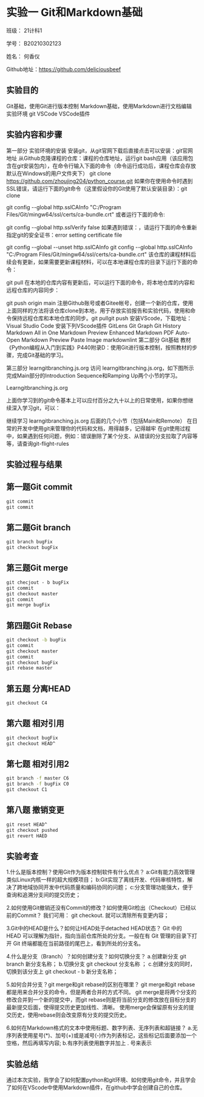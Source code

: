 # 实验一 Git和Markdown基础

班级： 21计科1

学号： B20210302123

姓名： 何香仪

Github地址：https://github.com/deliciousbeef

## 实验目的

Git基础，使用Git进行版本控制
Markdown基础，使用Markdown进行文档编辑
实验环境
git
VSCode
VSCode插件

## 实验内容和步骤

第一部分 实验环境的安装
安装git，从git官网下载后直接点击可以安装：git官网地址
从Github克隆课程的仓库：课程的仓库地址，运行git bash应用（该应用包含在git安装包内），在命令行输入下面的命令（命令运行成功后，课程仓库会存放默认在Windows的用户文件夹下）
git clone https://github.com/zhoujing204/python_course.git
如果你在使用命令时遇到SSL错误，请运行下面的git命令（这里假设你的Git使用了默认安装目录）：git clone

git config --global http.sslCAInfo "C:/Program Files/Git/mingw64/ssl/certs/ca-bundle.crt"
或者运行下面的命令:

git config --global http.sslVerify false
如果遇到错误：，请运行下面的命令重新指定git的安全证书：error setting certificate file

git config --global --unset http.sslCAInfo
git config --global http.sslCAInfo "C:/Program Files/Git/mingw64/ssl/certs/ca-bundle.crt"
该仓库的课程材料后续会有更新，如果需要更新课程材料，可以在本地课程仓库的目录下运行下面的命令：

git pull
在本地的仓库内容有更新后，可以运行下面的命令，将本地仓库的内容和远程仓库的内容同步：

git push origin main
注册Github账号或者Gitee帐号，创建一个新的仓库，使用上面同样的方法将该仓库clone到本地，用于存放实验报告和实验代码，使用和命令保持远程仓库和本地仓库的同步。git pullgit push
安装VScode，下载地址：Visual Studio Code
安装下列VScode插件
GitLens
Git Graph
Git History
Markdown All in One
Markdown Preview Enhanced
Markdown PDF
Auto-Open Markdown Preview
Paste Image
markdownlint
第二部分 Git基础
教材《Python编程从入门到实践》P440附录D：使用Git进行版本控制，按照教材的步骤，完成Git基础的学习。

第三部分 learngitbranching.js.org
访问 learngitbranching.js.org，如下图所示完成Main部分的Introduction Sequence和Ramping Up两个小节的学习。

Learngitbranching.js.org

上面你学习到的git命令基本上可以应付百分之九十以上的日常使用，如果你想继续深入学习git，可以：

继续学习 learngitbranching.js.org 后面的几个小节（包括Main和Remote）
在日常的开发中使用git来管理你的代码和文档，用得越多，记得越牢
在git使用过程中，如果遇到任何问题，例如：错误删除了某个分支、从错误的分支拉取了内容等等，请查询git-flight-rules

## 实验过程与结果

## 第一题Git commit

```bat
git commit
git commit
```

## 第二题Git branch

```bat
git branch bugFix
git checkout bugFix
```

## 第三题Git merge

```bat
git checjout - b bugFix
git commit
git checkout master
git commit
git merge bugFix
```

## 第四题Git Rebase

```bat
git checkout -b bugFix
git commit
git checkout master
git commit
git checkout bugFix
git rebase master
```

## 第五题 分离HEAD

```bat
git checkout C4
```

## 第六题 相对引用

```bat
git checkout bugFix
git checkout HEAD^
```

## 第七题 相对引用2

```bat
git branch -f master C6
git branch -f bugFix C0
git checkout C1
```

## 第八题 撤销变更

```bat
git reset HEAD^
git checkout pushed
git revert HAED
```

## 实验考查

1.什么是版本控制？使用Git作为版本控制软件有什么优点？
a:Git有能力高效管理类似Linux内核一样的超大规模项目；
 b:Git实现了离线开发、代码审核特性，解决了跨地域协同开发中代码质量和编码协同的问题； 
 c:分支管理功能强大，便于查询和追溯分支间的提交历史；

2.如何使用Git撤销还没有Commit的修改？如何使用Git检出（Checkout）已经以前的Commit？
我们可用： git checkout. 就可以清除所有变更内容；

3.Git中的HEAD是什么？如何让HEAD处于detached HEAD状态？
Git 中的 HEAD 可以理解为指针，指向当前仓库所处的分支。一般在有 Git 管理的目录下打开 Git 终端都能在当前路径的尾巴上，看到所处的分支名。

4.什么是分支（Branch）？如何创建分支？如何切换分支？
a.创建新分支 git branch 新分支名称；
b.切换分支 git checkout 分支名称 ；
c.创建分支的同时，切换到该分支上 git checkout - b 新分支名称；

5.如何合并分支？git merge和git rebase的区别在哪里？
git merge和git rebase都是用来合并分支的命令，但是两者合并的方式不同。 git merge是将两个分支的修改合并到一个新的提交中，而git rebase则是将当前分支的修改放在目标分支的最新提交后面，使得提交历史更加线性、清晰。 使用merge会保留原有分支的提交历史，使用rebase则会改变原有分支的提交历史。

6.如何在Markdown格式的文本中使用标题、数字列表、无序列表和超链接？
a.无序列表使用星号(*)、加号(+)或是减号(-)作为列表标记，这些标记后面要添加一个空格，然后再填写内容;
b.有序列表使用数字并加上 . 号来表示

## 实验总结

通过本次实验，我学会了如何配置python和git环境、如何使用git命令，并且学会了如何在VScode中使用Markdown插件，在github中学会创建自己的仓库。
